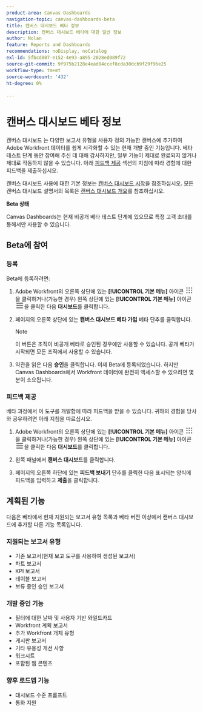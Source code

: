 ```yaml
---
product-area: Canvas Dashboards
navigation-topic: canvas-dashboards-beta
title: 캔버스 대시보드 베타 정보
description: 캔버스 대시보드 베타에 대한 일반 정보
author: Nolan
feature: Reports and Dashboards
recommendations: noDisplay, noCatalog
exl-id: 5fbcd807-e152-4e93-a895-2028ed089f72
source-git-commit: 9f975b2128e4ead84ccef8cda30dcb9f29f96e25
workflow-type: tm+mt
source-wordcount: '432'
ht-degree: 0%

---
```


# 캔버스 대시보드 베타 정보

캔버스 대시보드 는 다양한 보고서 유형을 사용자 정의 가능한 캔버스에 추가하여 Adobe Workfront 데이터를 쉽게 시각화할 수 있는 현재 개발 중인 기능입니다. 베타 테스트 단계 동안 참여해 주신 데 대해 감사하지만, 일부 기능이 제대로 완료되지 않거나 제대로 작동하지 않을 수 있습니다. 아래 [피드백 제공](#provide-feedback) 섹션의 지침에 따라 경험에 대한 피드백을 제출하십시오.

캔버스 대시보드 사용에 대한 기본 정보는 [캔버스 대시보드 시작](/help/quicksilver/reports-and-dashboards/canvas-dashboards/manage-canvas-dashboards/get-started-canvas-dashboards.md)을 참조하십시오.
모든 캔버스 대시보드 설명서의 목록은 [캔버스 대시보드 개요](/help/quicksilver/reports-and-dashboards/canvas-dashboards/canvas-dashboards-overview.md)를 참조하십시오.

**Beta 상태**

Canvas Dashboards는 현재 비공개 베타 테스트 단계에 있으므로 특정 고객 초대를 통해서만 사용할 수 있습니다.

## Beta에 참여

### 등록

Beta에 등록하려면:

1. Adobe Workfront의 오른쪽 상단에 있는 **[!UICONTROL 기본 메뉴]** 아이콘 ![기본 메뉴](/help/_includes/assets/main-menu-icon.png)을 클릭하거나(가능한 경우) 왼쪽 상단에 있는 **[!UICONTROL 기본 메뉴]** 아이콘 ![기본 메뉴](/help/_includes/assets/main-menu-icon-left-nav.png)을 클릭한 다음 **대시보드**&#x200B;를 클릭합니다.

1. 페이지의 오른쪽 상단에 있는 **캔버스 대시보드 베타 가입** 베타 단추를 클릭합니다.

   >[!NOTE]
   >
   >이 버튼은 조직이 비공개 베타로 승인된 경우에만 사용할 수 있습니다. 공개 베타가 시작되면 모든 조직에서 사용할 수 있습니다.

1. 약관을 읽은 다음 **승인**&#x200B;을 클릭합니다. 이제 Beta에 등록되었습니다. 하지만 Canvas Dashboards에서 Workfront 데이터에 완전히 액세스할 수 있으려면 몇 분이 소요됩니다.

### 피드백 제공

베타 과정에서 이 도구를 개발함에 따라 피드백을 받을 수 있습니다. 귀하의 경험을 당사와 공유하려면 아래 지침을 따르십시오.

1. Adobe Workfront의 오른쪽 상단에 있는 **[!UICONTROL 기본 메뉴]** 아이콘 ![기본 메뉴](/help/_includes/assets/main-menu-icon.png)을 클릭하거나(가능한 경우) 왼쪽 상단에 있는 **[!UICONTROL 기본 메뉴]** 아이콘 ![기본 메뉴](/help/_includes/assets/main-menu-icon-left-nav.png)을 클릭한 다음 **대시보드**&#x200B;를 클릭합니다.

1. 왼쪽 패널에서 **캔버스 대시보드**&#x200B;를 클릭합니다.

1. 페이지의 오른쪽 하단에 있는 **피드백 보내기** 단추를 클릭한 다음 표시되는 양식에 피드백을 입력하고 **제출**&#x200B;을 클릭합니다.

## 계획된 기능

다음은 베타에서 현재 지원되는 보고서 유형 목록과 베타 버전 이상에서 캔버스 대시보드에 추가할 다른 기능 목록입니다.

### 지원되는 보고서 유형

* 기존 보고서(현재 보고 도구를 사용하여 생성된 보고서)
* 차트 보고서
* KPI 보고서
* 테이블 보고서
* 보류 중인 승인 보고서

### 개발 중인 기능

* 필터에 대한 날짜 및 사용자 기반 와일드카드
* Workfront 계획 보고서
* 추가 Workfront 개체 유형
* 게시판 보고서
* 기타 유용성 개선 사항
* 워크시트
* 포함된 웹 콘텐츠

### 향후 로드맵 기능

* 대시보드 수준 프롬프트
* 통화 지원
